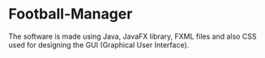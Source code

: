 # Football-Manager

The software is made using Java, JavaFX library, FXML files and also CSS  used for designing the GUI (Graphical User Interface).
